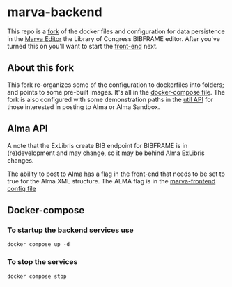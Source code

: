 # marva-backend
This repo is a [fork](https://github.com/lcnetdev/marva-backend) of the docker files and configuration for data persistence in the [Marva Editor](https://bibframe.org/) the Library of Congress BIBFRAME editor. After you've turned this on you'll want to start the [front-end](https://github.com/jimfhahn/marva-frontend/) next.

## About this fork
This fork re-organizes some of the configuration to dockerfiles into folders; and points to some pre-built images. It's all in the [docker-compose file](https://github.com/jimfhahn/marva-backend/blob/master/docker-compose.yml).
The fork is also configured with some demonstration paths in the [util API](https://github.com/jimfhahn/marva-backend/blob/master/util-service/server.js) for those interested in posting to Alma or Alma Sandbox. 
## Alma API
A note that the ExLibris create BIB endpoint for BIBFRAME is in (re)development and may change, so it may be behind Alma ExLibris changes. 

The ability to post to Alma has a flag in the front-end that needs to be set to true for the Alma XML structure. The ALMA flag is in the [marva-frontend config file](https://github.com/jimfhahn/marva-frontend/blob/master/src/lib/config.js#L106)


## Docker-compose

### To startup the backend services use 
`docker compose up -d`

### To stop the services 
`docker compose stop`
